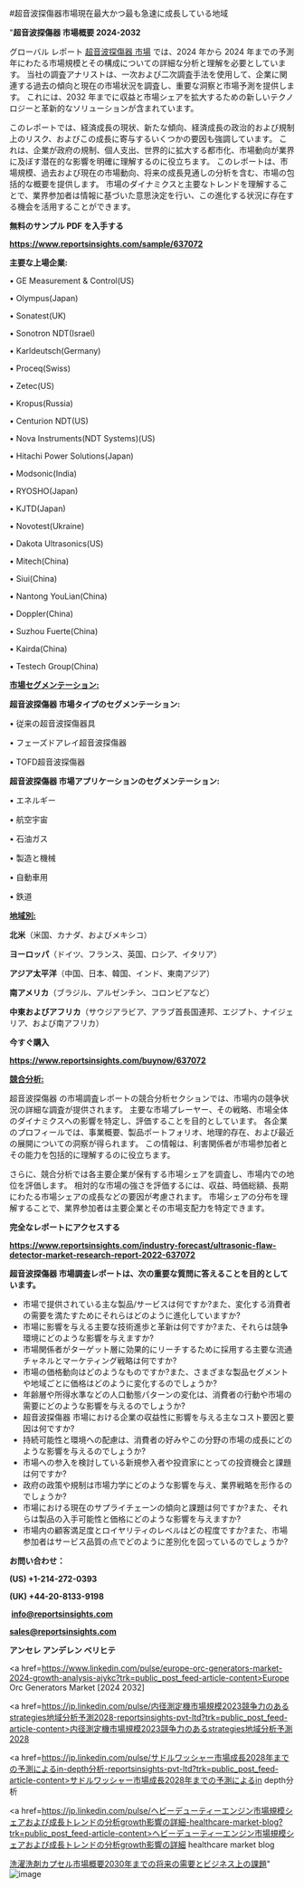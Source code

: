 #超音波探傷器市場現在最大かつ最も急速に成長している地域

"<strong>超音波探傷器 市場概要 2024-2032</strong>

グローバル レポート <a href=https://www.reportsinsights.com/sample/637072>超音波探傷器 市場</a> では、2024 年から 2024 年までの予測年にわたる市場規模とその構成についての詳細な分析と理解を必要としています。 当社の調査アナリストは、一次および二次調査手法を使用して、企業に関連する過去の傾向と現在の市場状況を調査し、重要な洞察と市場予測を提供します。 これには、2032 年までに収益と市場シェアを拡大​​するための新しいテクノロジーと革新的なソリューションが含まれています。

このレポートでは、経済成長の現状、新たな傾向、経済成長の政治的および規制上のリスク、およびこの成長に寄与するいくつかの要因も強調しています。 これは、企業が政府の規制、個人支出、世界的に拡大する都市化、市場動向が業界に及ぼす潜在的な影響を明確に理解するのに役立ちます。 このレポートは、市場規模、過去および現在の市場動向、将来の成長見通しの分析を含む、市場の包括的な概要を提供します。 市場のダイナミクスと主要なトレンドを理解することで、業界参加者は情報に基づいた意思決定を行い、この進化する状況に存在する機会を活用することができます。

<strong><b>無料のサンプル PDF を入手する</b></strong>

<a href=https://www.reportsinsights.com/sample/637072><strong><u>https://www.reportsinsights.com/sample/637072</u></strong></a>

<strong>主要な上場企業:</strong>

• GE Measurement & Control(US)

• Olympus(Japan)

• Sonatest(UK)

• Sonotron NDT(Israel)

• Karldeutsch(Germany)

• Proceq(Swiss)

• Zetec(US)

• Kropus(Russia)

• Centurion NDT(US)

• Nova Instruments(NDT Systems)(US)

• Hitachi Power Solutions(Japan)

• Modsonic(India)

• RYOSHO(Japan)

• KJTD(Japan)

• Novotest(Ukraine)

• Dakota Ultrasonics(US)

• Mitech(China)

• Siui(China)

• Nantong YouLian(China)

• Doppler(China)

• Suzhou Fuerte(China)

• Kairda(China)

• Testech Group(China)

<strong><u>市場セグメンテーション</u></strong><strong><u>:</u></strong>

<strong>超音波探傷器 市場タイプのセグメンテーション:</strong>

• 従来の超音波探傷器具

• フェーズドアレイ超音波探傷器

• TOFD超音波探傷器

<strong>超音波探傷器 市場アプリケーションのセグメンテーション:</strong>

• エネルギー

• 航空宇宙

• 石油ガス

• 製造と機械

• 自動車用

• 鉄道

<strong><u>地域別</u></strong><strong><u>:</u></strong>

<strong>北米</strong>（米国、カナダ、およびメキシコ）

<strong>ヨーロッパ</strong>（ドイツ、フランス、英国、ロシア、イタリア）

<strong>アジア太平洋</strong>（中国、日本、韓国、インド、東南アジア）

<strong>南アメリカ</strong>（ブラジル、アルゼンチン、コロンビアなど）

<strong>中東およびアフリカ</strong>（サウジアラビア、アラブ首長国連邦、エジプト、ナイジェリア、および南アフリカ）

<strong>今すぐ購入</strong>

<a href=https://www.reportsinsights.com/buynow/637072><strong><u>https://www.reportsinsights.com/buynow/637072</u></strong></a>

<strong><u>競合分析:</u></strong>

超音波探傷器 の市場調査レポートの競合分析セクションでは、市場内の競争状況の詳細な調査が提供されます。 主要な市場プレーヤー、その戦略、市場全体のダイナミクスへの影響を特定し、評価することを目的としています。 各企業のプロフィールでは、事業概要、製品ポートフォリオ、地理的存在、および最近の展開についての洞察が得られます。 この情報は、利害関係者が市場参加者とその能力を包括的に理解するのに役立ちます。

さらに、競合分析では各主要企業が保有する市場シェアを調査し、市場内での地位を評価します。 相対的な市場の強さを評価するには、収益、時価総額、長期にわたる市場シェアの成長などの要因が考慮されます。 市場シェアの分布を理解することで、業界参加者は主要企業とその市場支配力を特定できます。

<strong>完全なレポートにアクセスする</strong>

<a href=https://www.reportsinsights.com/industry-forecast/ultrasonic-flaw-detector-market-research-report-2022-637072><strong><u><b>https://www.reportsinsights.com/industry-forecast/ultrasonic-flaw-detector-market-research-report-2022-637072</b></u></strong></a>

<strong><b>超音波探傷器 市場調査レポートは、次の重要な質問に答えることを目的としています。</b></strong>
<ul>
  <li>市場で提供されている主な製品/サービスは何ですか?また、変化する消費者の需要を満たすためにそれらはどのように進化していますか?</li>
  <li>市場に影響を与える主要な技術進歩と革新は何ですか?また、それらは競争環境にどのような影響を与えますか?</li>
  <li>市場関係者がターゲット層に効果的にリーチするために採用する主要な流通チャネルとマーケティング戦略は何ですか?</li>
  <li>市場の価格動向はどのようなものですか?また、さまざまな製品セグメントや地域ごとに価格はどのように変化するのでしょうか?</li>
  <li>年齢層や所得水準などの人口動態パターンの変化は、消費者の行動や市場の需要にどのような影響を与えるのでしょうか?</li>
  <li>超音波探傷器 市場における企業の収益性に影響を与える主なコスト要因と要因は何ですか?</li>
  <li>持続可能性と環境への配慮は、消費者の好みやこの分野の市場の成長にどのような影響を与えるのでしょうか?</li>
  <li>市場への参入を検討している新規参入者や投資家にとっての投資機会と課題は何ですか?</li>
  <li>政府の政策や規制は市場力学にどのような影響を与え、業界戦略を形作るのでしょうか?</li>
  <li>市場における現在のサプライチェーンの傾向と課題は何ですか?また、それらは製品の入手可能性と価格にどのような影響を与えますか?</li>
  <li>市場内の顧客満足度とロイヤリティのレベルはどの程度ですか?また、市場参加者はサービス品質の点でどのように差別化を図っているのでしょうか?</li>
</ul>
<strong>お問い合わせ：</strong>

<strong>(US) +1-214-272-0393</strong>

<strong>(UK) +44-20-8133-9198</strong>

<strong> </strong><a href=info@reportsinsights.com><strong><u>info@reportsinsights.com</u></strong></a>

<a href=sales@reportsinsights.com><strong><u>sales@reportsinsights.com</u></strong></a>

<strong>アンセレ アンデレン ベリヒテ</strong>

<a href=https://www.linkedin.com/pulse/europe-orc-generators-market-2024-growth-analysis-ajykc?trk=public_post_feed-article-content>Europe Orc Generators Market [2024 2032]</a>

<a href=https://jp.linkedin.com/pulse/内径測定機市場規模2023競争力のあるstrategies地域分析予測2028-reportsinsights-pvt-ltd?trk=public_post_feed-article-content>内径測定機市場規模2023競争力のあるstrategies地域分析予測2028</a>

<a href=https://jp.linkedin.com/pulse/サドルワッシャー市場成長2028年までの予測によるin-depth分析-reportsinsights-pvt-ltd?trk=public_post_feed-article-content>サドルワッシャー市場成長2028年までの予測によるin depth分析</a>

<a href=https://jp.linkedin.com/pulse/ヘビーデューティーエンジン市場規模シェアおよび成長トレンドの分析growth影響の詳細-healthcare-market-blog?trk=public_post_feed-article-content>ヘビーデューティーエンジン市場規模シェアおよび成長トレンドの分析growth影響の詳細 healthcare market blog</a>

<a href=https://www.linkedin.com/pulse/洗濯洗剤カプセル市場概要2030年までの将来の需要とビジネス上の課題-reports-insights-expert-exvef/>洗濯洗剤カプセル市場概要2030年までの将来の需要とビジネス上の課題</a>"
![image](https://github.com/aanak123/RIMarketer1/assets/158471119/9ab99872-21bd-4ad6-836a-3292527804d5)
